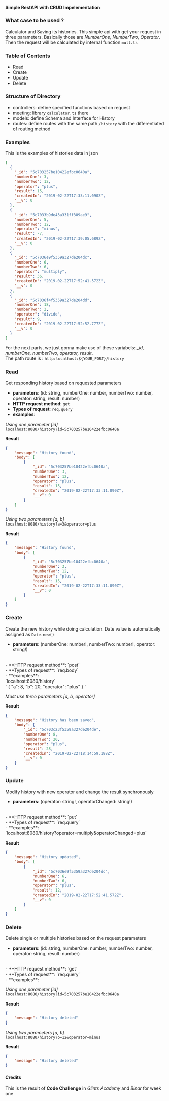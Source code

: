 **Simple RestAPI with CRUD Impelementation**

### What case to be used ?
Calculator and Saving its histories. This simple api with get your request in three parameters. Basically those are *NumberOne, NumberTwo, Operator*. Then the request will be calculated by internal function `mult.ts`

### Table of Contents
- Read
- Create
- Update
- Delete 

### Structure of Directory
- controllers: define specified functions based on request
- meeting: library `calculator.ts` there
- models: define Schema and Interface for History
- routes: define routes with the same path `/history` with the differentiated of routing method

### Examples
This is the examples of histories data in json
```json
[
  {
    "_id": "5c703257be10422efbc0640a",
    "numberOne": 3,
    "numberTwo": 12,
    "operator": "plus",
    "result": 15,
    "createdIn": "2019-02-22T17:33:11.090Z",
    "__v": 0
  },
  {
    "_id": "5c7033b9de43a331ff389ae9",
    "numberOne": 5,
    "numberTwo": 12,
    "operator": "minus",
    "result": -7,
    "createdIn": "2019-02-22T17:39:05.689Z",
    "__v": 0
  },
  {
    "_id": "5c7036e9f5359a327de204dc",
    "numberOne": 6,
    "numberTwo": 6,
    "operator": "multiply",
    "result": 36,
    "createdIn": "2019-02-22T17:52:41.572Z",
    "__v": 0
  },
  {
    "_id": "5c7036f4f5359a327de204dd",
    "numberOne": 18,
    "numberTwo": 2,
    "operator": "divide",
    "result": 9,
    "createdIn": "2019-02-22T17:52:52.777Z",
    "__v": 0
  }
]
```
For the next parts, we just gonna make use of these variabels: *_id, numberOne, numberTwo, operator, result*. <br />
The path route is : `http:localhost:${YOUR_PORT}/history`

### Read

Get responding history based on requested parameters
- **parameters**: (id: string, numberOne: number, numberTwo: number, operator: string, result: number) <br />
- **HTTP request method**: `get` <br />
- **Types of request**: `req.query` <br />
- **examples**: <br />

*Using one parameter [id]*<br />
`localhost:8080/history?id=5c703257be10422efbc0640a` <br />

**Result**<br />
```json
{
    "message": "History found",
    "body": [
        {
            "_id": "5c703257be10422efbc0640a",
            "numberOne": 3,
            "numberTwo": 12,
            "operator": "plus",
            "result": 15,
            "createdIn": "2019-02-22T17:33:11.090Z",
            "__v": 0
        }
    ]
}
```
*Using two parameters [a, b]*<br />
`localhost:8080/history?a=3&operator=plus` <br />

**Result**<br />
```json
{
    "message": "History found",
    "body": [
        {
            "_id": "5c703257be10422efbc0640a",
            "numberOne": 3,
            "numberTwo": 12,
            "operator": "plus",
            "result": 15,
            "createdIn": "2019-02-22T17:33:11.090Z",
            "__v": 0
        }
    ]
}
```

### Create

Create the new history while doing calculation. Date value is automatically assigned as `Date.now()`
- **parameters**: (numberOne: number!, numberTwo: number!, operator: string!)
<br />
- **HTTP request method**: `post`
<br />
- **Types of request**: `req.body`
<br />
- **examples**: <br />
`localhost:8080/history` <br />
`
{
	"a": 8,
	"b": 20,
	"operator": "plus"
}
`<br />

*Must use three parameters [a, b, operator]*<br />

**Result**<br />
```json
{
    "message": "History has been saved",
    "body": {
        "_id": "5c703c23f5359a327de204de",
        "numberOne": 8,
        "numberTwo": 20,
        "operator": "plus",
        "result": 28,
        "createdIn": "2019-02-22T18:14:59.188Z",
        "__v": 0
    }
}
```

### Update

Modify history with new operator and change the result synchronously
- **parameters**: (operator: string!, operatorChanged: string!)
<br />
- **HTTP request method**: `put`
<br />
- **Types of request**: `req.query`
<br />
- **examples**: <br />
`localhost:8080/history?operator=multiply&operatorChanged=plus` <br />


**Result**<br />
```json
{
    "message": "History updated",
    "body": [
        {
            "_id": "5c7036e9f5359a327de204dc",
            "numberOne": 6,
            "numberTwo": 6,
            "operator": "plus",
            "result": 12,
            "createdIn": "2019-02-22T17:52:41.572Z",
            "__v": 0
        }
    ]
}
```

### Delete

Delete single or multiple histories based on the request parameters
- **parameters**: (id: string, numberOne: number, numberTwo: number, operator: string, result: number)
<br />
- **HTTP request method**: `get`
<br />
- **Types of request**: `req.query`
<br />
- **examples**: <br />

*Using one parameter [id]*<br />
`localhost:8080/history?id=5c703257be10422efbc0640a` <br />

**Result**<br />
```json
{
    "message": "History deleted"
}
```
*Using two parameters [a, b]*<br />
`localhost:8080/history?b=12&operator=minus` <br />

**Result**<br />
```json
{
    "message": "History deleted"
}
```

#### Credits

This is the result of **Code Challenge** in *Glints Academy* and *Binar* for week one



